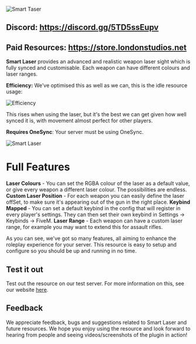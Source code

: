 ![Smart Taser](https://i.ibb.co/qR44zYj/Smart-Laser.png)

## Discord: https://discord.gg/5TD5ssEupv
## Paid Resources: https://store.londonstudios.net

**Smart Laser** provides an advanced and realistic weapon laser sight which is fully synced and customisable. Each weapon can have different colours and laser ranges.

**Efficiency:** We've optimised this as well as we can, this is the idle resource usage:

![Efficiency](https://i.ibb.co/9cSpfVL/image.png)

This rises when using the laser, but it's the best we can get given how well synced it is, with movement almost perfect for other players.

**Requires OneSync**: Your server must be using OneSync.

![Smart Laser](https://i.ibb.co/Kb44bL4/Screenshot-2551.png)

# **Full Features**

**Laser Colours**  - You can set the RGBA colour of the laser as a default value, or give every weapon a different laser colour. The possibilities are endless.
**Custom Laser Position** - For each weapon you can easily define the laser offSet, to make sure it's appearing out of the gun in the right place.
**Keybind Mapped** - You can set a default keybind in the config that will register in every player's settings. They can then set their own keybind in Settings -> Keybinds -> FiveM.
**Laser Range** - Each weapon can have a custom laser range, for example you may want to extend this for assault rifles.

As you can see, we've got so many features, all aiming to enhance the roleplay experience for your server. This resource is easy to setup and configure so you should be up and running in no time.

## Test it out
Test out the resource on our test server. For more information on this, see our website [here](https://store.londonstudios.net).

## Feedback

We appreciate feedback, bugs and suggestions related to Smart Laser and future resources. We hope you enjoy using the resource and look forward to hearing from people and seeing videos/screenshots of the plugin in action!


